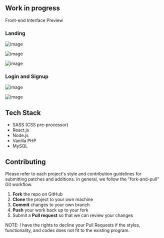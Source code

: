## Work in progress

Front-end Interface Preview

### Landing
![image](https://github.com/kaizenics/cater-services-web-app/assets/94561281/1ec8e0a8-d2bc-425e-9ce2-dd6695964c94)

![image](https://github.com/kaizenics/cater-services-web-app/assets/94561281/62542006-d18b-41e5-82a1-af04b2bf40b3)

![image](https://github.com/kaizenics/cater-services-web-app/assets/94561281/20dd98ff-fff9-4787-8b61-0dbb52bb537b)


### Login and Signup
![image](https://github.com/kaizenics/cater-services-web-app/assets/94561281/2bb0b27d-cb7f-4144-856c-85c0702810fd)

![image](https://github.com/kaizenics/cater-services-web-app/assets/94561281/def82b85-dbcf-4579-9a3d-245480a1f317)

## Tech Stack

* SASS (CSS pre-processor)
* React.js
* Node.js
* Vanilla PHP
* MySQL

## Contributing

Please refer to each project's style and contribution guidelines for submitting patches and additions. In general, we follow the "fork-and-pull" Git workflow.

 1. **Fork** the repo on GitHub
 2. **Clone** the project to your own machine
 3. **Commit** changes to your own branch
 4. **Push** your work back up to your fork
 5. Submit a **Pull request** so that we can review your changes

NOTE: I have the rights to decline your Pull Requests if the styles, functionality, and codes does not fit to the existing program.
